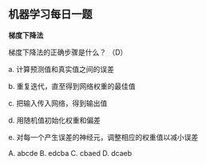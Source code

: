 ## 机器学习每日一题

**梯度下降法**

梯度下降法的正确步骤是什么？   （D）

a. 计算预测值和真实值之间的误差

b. 重复迭代，直至得到网络权重的最佳值

c. 把输入传入网络，得到输出值

d. 用随机值初始化权重和偏差

e. 对每一个产生误差的神经元，调整相应的权重值以减小误差

A. abcde               B. edcba               C. cbaed                D. dcaeb